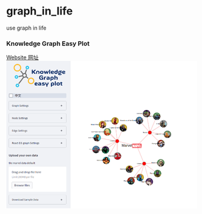# graph_in_life
use graph in life 

### Knowledge Graph Easy Plot
[Website 网址](https://kevin-meng-graph-in-life-knowledge-graph-easy-plotapp-4mqx3g.streamlitapp.com/)
![](./pics/pics.png)